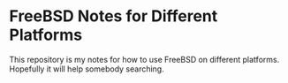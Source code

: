 # FreeBSD Notes for Different Platforms
This repository is my notes for how to use FreeBSD on different platforms. Hopefully it will help somebody searching.
